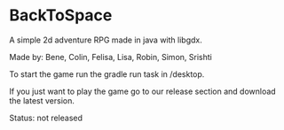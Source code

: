 # BackToSpace
A simple 2d adventure RPG made in java with libgdx.

Made by: Bene, Colin, Felisa, Lisa, Robin, Simon, Srishti

To start the game run the gradle run task in /desktop.

If you just want to play the game go to our release section and download the latest version.

Status: not released
